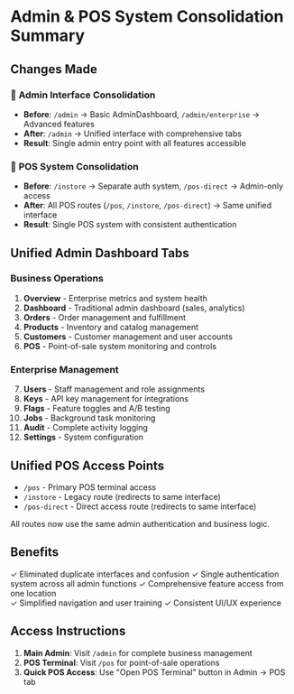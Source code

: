 # Admin & POS System Consolidation Summary

## Changes Made

### 🔄 **Admin Interface Consolidation**
- **Before**: `/admin` → Basic AdminDashboard, `/admin/enterprise` → Advanced features
- **After**: `/admin` → Unified interface with comprehensive tabs
- **Result**: Single admin entry point with all features accessible

### 🔄 **POS System Consolidation**  
- **Before**: `/instore` → Separate auth system, `/pos-direct` → Admin-only access
- **After**: All POS routes (`/pos`, `/instore`, `/pos-direct`) → Same unified interface
- **Result**: Single POS system with consistent authentication

## Unified Admin Dashboard Tabs

### Business Operations
1. **Overview** - Enterprise metrics and system health
2. **Dashboard** - Traditional admin dashboard (sales, analytics)  
3. **Orders** - Order management and fulfillment
4. **Products** - Inventory and catalog management
5. **Customers** - Customer management and user accounts
6. **POS** - Point-of-sale system monitoring and controls

### Enterprise Management
7. **Users** - Staff management and role assignments
8. **Keys** - API key management for integrations
9. **Flags** - Feature toggles and A/B testing
10. **Jobs** - Background task monitoring
11. **Audit** - Complete activity logging
12. **Settings** - System configuration

## Unified POS Access Points
- `/pos` - Primary POS terminal access
- `/instore` - Legacy route (redirects to same interface)
- `/pos-direct` - Direct access route (redirects to same interface)

All routes now use the same admin authentication and business logic.

## Benefits
✓ Eliminated duplicate interfaces and confusion
✓ Single authentication system across all admin functions
✓ Comprehensive feature access from one location  
✓ Simplified navigation and user training
✓ Consistent UI/UX experience

## Access Instructions
1. **Main Admin**: Visit `/admin` for complete business management
2. **POS Terminal**: Visit `/pos` for point-of-sale operations
3. **Quick POS Access**: Use "Open POS Terminal" button in Admin → POS tab